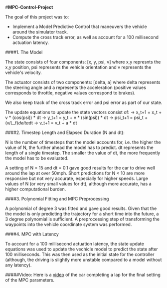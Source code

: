 #**MPC-Control-Project**

The goal of this project was to:

* Implement a Model Predictive Control that maneuvers the vehicle around the simulator track.
* Compute the cross track error, as well as account for a 100 millisecond actuation latency.

####1. The Model

The state consists of four components: [x, y, psi, v] where x,y represnts the x,y position, psi represents the vehicle orientation and v represents the vehicle's velocity.

The actuator consists of two components: [delta, a] where delta represents the steering angle and a represents the acceleration (positive values corresponds to throttle, negative values correspond to brakes).

We also keep track of the cross track error and psi error as part of our state.

The update equations to update the state vectors consist of:
-> x_t+1 = x_t + v * (cos(psi)) * dt
-> y_t+1 = y_t + v * (sin(psi)) * dt
-> psi_t+1 = psi_t + (v/L_f)*delta*dt
-> v_t+1 = v_t + a * dt

####2. Timestep Length and Elapsed Duration (N and dt): 

N is the number of timesteps that the model accounts for, i.e. the higher the value of N, the further ahead the model has to predict. dt represents the length of a single timestep. The smaller the value of dt, the more frequently the model has to be evaluated. 

A setting of N = 15 and dt = 0.1 gave good results for the car to drive well around the lap at over 50mph. Short predictions for N < 10 are more responsive but not very accurate, especially for higher speeds. Large values of N (or very small values for dt), although more accurate, has a higher computational burden. 

####3. Polynomial Fitting and MPC Preprocessing

A polynomial of degree 3 was fitted and gave good results. Given that the the model is only predicting the trajectory for a short time into the future, a 3 degree polynomial is sufficient. A preprocessing step of transforming the waypoints into the vehicle coordinate system was performed.

####4. MPC with Latency

To account for a 100 millisecond actuation latency, the state update equations was used to update the vechicle model to predict the state after 100 milliseconds. This was then used as the initial state for the controller (although, the driving is slightly more unstable compared to a model without any latency).

#####Video:
Here is a [video](https://vimeo.com/221684893) of the car completing a lap for the final setting of the MPC parameters.



